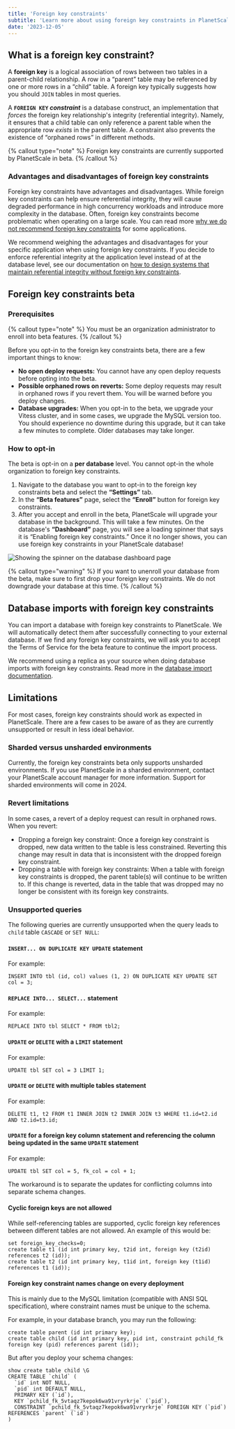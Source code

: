 ```yaml
---
title: 'Foreign key constraints'
subtitle: 'Learn more about using foreign key constraints in PlanetScale.'
date: '2023-12-05'
---
```


## What is a foreign key constraint?

A **foreign key** is a logical association of rows between two tables in a parent-child relationship. A row in a “parent” table may be referenced by one or more rows in a “child” table. A foreign key typically suggests how you should `JOIN` tables in most queries.

A **`FOREIGN KEY` _constraint_** is a database construct, an implementation that _forces_ the foreign key relationship's integrity (referential integrity). Namely, it ensures that a child table can only reference a parent table when the appropriate row _exists_ in the parent table. A constraint also prevents the existence of “orphaned rows” in different methods.

{% callout type="note" %}
Foreign key constraints are currently supported by PlanetScale in beta.
{% /callout %}

### Advantages and disadvantages of foreign key constraints

Foreign key constraints have advantages and disadvantages. While foreign key constraints can help ensure referential integrity, they will cause degraded performance in high concurrency workloads and introduce more complexity in the database. Often, foreign key constraints become problematic when operating on a large scale. You can read more [why we do not recommend foreign key constraints](/docs/learn/operating-without-foreign-key-constraints#why-does-planetscale-not-recommend-constraints-) for some applications.

We recommend weighing the advantages and disadvantages for your specific application when using foreign key constraints. If you decide to enforce referential integrity at the application level instead of at the database level, see our documentation on [how to design systems that maintain referential integrity without foreign key constraints](/docs/learn/strategies-for-maintaining-referential-integrity).

## Foreign key constraints beta

### Prerequisites

{% callout type="note" %}
You must be an organization administrator to enroll into beta features.
{% /callout %}

Before you opt-in to the foreign key constraints beta, there are a few important things to know:

- **No open deploy requests:** You cannot have any open deploy requests before opting into the beta.
- **Possible orphaned rows on reverts:** Some deploy requests may result in orphaned rows if you revert them. You will be warned before you deploy changes.
- **Database upgrades:** When you opt-in to the beta, we upgrade your Vitess cluster, and in some cases, we upgrade the MySQL version too. You should experience no downtime during this upgrade, but it can take a few minutes to complete. Older databases may take longer.

### How to opt-in

The beta is opt-in on a **per database** level. You cannot opt-in the whole organization to foreign key constraints.

1. Navigate to the database you want to opt-in to the foreign key constraints beta and select the **“Settings”** tab.
2. In the **“Beta features”** page, select the **“Enroll”** button for foreign key constraints.
3. After you accept and enroll in the beta, PlanetScale will upgrade your database in the background. This will take a few minutes. On the database's **“Dashboard”** page, you will see a loading spinner that says it is “Enabling foreign key constraints.” Once it no longer shows, you can use foreign key constraints in your PlanetScale database!

![Showing the spinner on the database dashboard page](/assets/docs/concepts/foreign-key-constraints/enabling-foreign-key-constraints-docs.jpg)

{% callout type="warning" %}
If you want to unenroll your database from the beta, make sure to first drop your foreign key constraints. We do not downgrade your database at this time.
{% /callout %}

## Database imports with foreign key constraints

You can import a database with foreign key constraints to PlanetScale. We will automatically detect them after successfully connecting to your external database. If we find any foreign key constraints, we will ask you to accept the Terms of Service for the beta feature to continue the import process.

We recommend using a replica as your source when doing database imports with foreign key constraints. Read more in the [database import documentation](/docs/imports/database-imports#foreign-key-constraints).

## Limitations

For most cases, foreign key constraints should work as expected in PlanetScale. There are a few cases to be aware of as they are currently unsupported or result in less ideal behavior.

### Sharded versus unsharded environments

Currently, the foreign key constraints beta only supports unsharded environments. If you use PlanetScale in a sharded environment, contact your PlanetScale account manager for more information. Support for sharded environments will come in 2024.

### Revert limitations

In some cases, a revert of a deploy request can result in orphaned rows. When you revert:

- Dropping a foreign key constraint: Once a foreign key constraint is dropped, new data written to the table is less constrained. Reverting this change may result in data that is inconsistent with the dropped foreign key constraint.
- Dropping a table with foreign key constraints: When a table with foreign key constraints is dropped, the parent table(s) will continue to be written to. If this change is reverted, data in the table that was dropped may no longer be consistent with its foreign key constraints.

### Unsupported queries

The following queries are currently unsupported when the query leads to `child` table `CASCADE` or `SET NULL`:

#### `INSERT... ON DUPLICATE KEY UPDATE` statement

For example:

```
INSERT INTO tbl (id, col) values (1, 2) ON DUPLICATE KEY UPDATE SET col = 3;
```

#### `REPLACE INTO... SELECT...` statement

For example:

```
REPLACE INTO tbl SELECT * FROM tbl2;
```

#### `UPDATE` or `DELETE` with a `LIMIT` statement

For example:

```
UPDATE tbl SET col = 3 LIMIT 1;
```

#### `UPDATE` or `DELETE` with multiple tables statement

For example:

```
DELETE t1, t2 FROM t1 INNER JOIN t2 INNER JOIN t3 WHERE t1.id=t2.id AND t2.id=t3.id;
```

#### `UPDATE` for a foreign key column statement and referencing the column being updated in the same `UPDATE` statement

For example:

```
UPDATE tbl SET col = 5, fk_col = col + 1;
```

The workaround is to separate the updates for conflicting columns into separate schema changes.

#### Cyclic foreign keys are not allowed

While self-referencing tables are supported, cyclic foreign key references between different tables are not allowed. An example of this would be:

```
set foreign_key_checks=0;
create table t1 (id int primary key, t2id int, foreign key (t2id) references t2 (id));
create table t2 (id int primary key, t1id int, foreign key (t1id) references t1 (id));
```

#### Foreign key constraint names change on every deployment

This is mainly due to the MySQL limitation (compatible with ANSI SQL specification), where constraint names must be unique to the schema.

For example, in your database branch, you may run the following:

```
create table parent (id int primary key);
create table child (id int primary key, pid int, constraint pchild_fk foreign key (pid) references parent (id));
```

But after you deploy your schema changes:

```
show create table child \G
CREATE TABLE `child` (
  `id` int NOT NULL,
  `pid` int DEFAULT NULL,
  PRIMARY KEY (`id`),
  KEY `pchild_fk_5vtaqz7kepok6wa91vryrkrje` (`pid`),
  CONSTRAINT `pchild_fk_5vtaqz7kepok6wa91vryrkrje` FOREIGN KEY (`pid`) REFERENCES `parent` (`id`)
)
```
